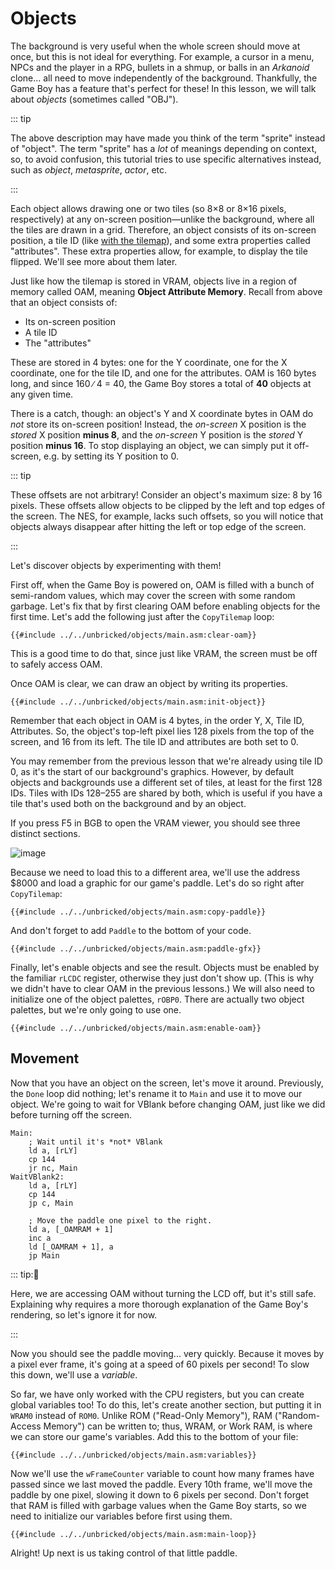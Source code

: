 # Objects

The background is very useful when the whole screen should move at once, but this is not ideal for everything.
For example, a cursor in a menu, NPCs and the player in a RPG, bullets in a shmup, or balls in an *Arkanoid* clone... all need to move independently of the background.
Thankfully, the Game Boy has a feature that's perfect for these!
In this lesson, we will talk about *objects* (sometimes called "OBJ").

::: tip

The above description may have made you think of the term "sprite" instead of "object".
The term "sprite" has a *lot* of meanings depending on context, so, to avoid confusion, this tutorial tries to use specific alternatives instead, such as *object*, *metasprite*, *actor*, etc.

:::

Each object allows drawing one or two tiles (so 8×8 or 8×16 pixels, respectively) at any on-screen position—unlike the background, where all the tiles are drawn in a grid.
Therefore, an object consists of its on-screen position, a tile ID (like [with the tilemap](../part1/tilemap.md)), and some extra properties called "attributes".
These extra properties allow, for example, to display the tile flipped.
We'll see more about them later.

Just like how the tilemap is stored in VRAM, objects live in a region of memory called OAM, meaning **Object Attribute Memory**.
Recall from above that an object consists of:
- Its on-screen position
- A tile ID
- The "attributes"

These are stored in 4 bytes: one for the Y coordinate, one for the X coordinate, one for the tile ID, and one for the attributes.
OAM is 160 bytes long, and since 160 ∕ 4 = 40, the Game Boy stores a total of **40** objects at any given time.

There is a catch, though: an object's Y and X coordinate bytes in OAM do *not* store its on-screen position!
Instead, the *on-screen* X position is the *stored* X position **minus 8**, and the *on-screen* Y position is the *stored* Y position **minus 16**.
To stop displaying an object, we can simply put it off-screen, e.g. by setting its Y position to 0.

::: tip

These offsets are not arbitrary!
Consider an object's maximum size: 8 by 16 pixels.
These offsets allow objects to be clipped by the left and top edges of the screen.
The NES, for example, lacks such offsets, so you will notice that objects always disappear after hitting the left or top edge of the screen.

:::

Let's discover objects by experimenting with them!

First off, when the Game Boy is powered on, OAM is filled with a bunch of semi-random values, which may cover the screen with some random garbage.
Let's fix that by first clearing OAM before enabling objects for the first time.
Let's add the following just after the `CopyTilemap` loop:

```rgbasm
{{#include ../../unbricked/objects/main.asm:clear-oam}}
```

This is a good time to do that, since just like VRAM, the screen must be off to safely access OAM.

Once OAM is clear, we can draw an object by writing its properties.

```rgbasm,linenos,start={{#line_no_of "" ../../unbricked/objects/main.asm:init-object}}
{{#include ../../unbricked/objects/main.asm:init-object}}
```

Remember that each object in OAM is 4 bytes, in the order Y, X, Tile ID, Attributes.
So, the object's top-left pixel lies 128 pixels from the top of the screen, and 16 from its left.
The tile ID and attributes are both set to 0.

You may remember from the previous lesson that we're already using tile ID 0, as it's the start of our background's graphics.
However, by default objects and backgrounds use a different set of tiles, at least for the first 128 IDs.
Tiles with IDs 128–255 are shared by both, which is useful if you have a tile that's used both on the background and by an object.

If you press F5 in BGB to open the VRAM viewer, you should see three distinct sections.

![image](https://user-images.githubusercontent.com/14899090/196176886-8ede7369-c172-45fa-9128-cc238c15b1e8.png)

Because we need to load this to a different area, we'll use the address $8000 and load a graphic for our game's paddle.
Let's do so right after `CopyTilemap`:

```rgbasm,linenos,start={{#line_no_of "" ../../unbricked/objects/main.asm:copy-paddle}}
{{#include ../../unbricked/objects/main.asm:copy-paddle}}
```

And don't forget to add `Paddle` to the bottom of your code.

```rgbasm
{{#include ../../unbricked/objects/main.asm:paddle-gfx}}
```

Finally, let's enable objects and see the result.
Objects must be enabled by the familiar `rLCDC` register, otherwise they just don't show up.
(This is why we didn't have to clear OAM in the previous lessons.)
We will also need to initialize one of the object palettes, `rOBP0`.
There are actually two object palettes, but we're only going to use one.

```rgbasm,linenos,start={{#line_no_of "" ../../unbricked/objects/main.asm:enable-oam}}
{{#include ../../unbricked/objects/main.asm:enable-oam}}
```

## Movement

Now that you have an object on the screen, let's move it around.
Previously, the `Done` loop did nothing; let's rename it to `Main` and use it to move our object.
We're going to wait for VBlank before changing OAM, just like we did before turning off the screen.

```rgbasm,linenos,start={{#line_no_of "^Main:" ../../unbricked/objects/main.asm}}
Main:
    ; Wait until it's *not* VBlank
    ld a, [rLY]
    cp 144
    jr nc, Main
WaitVBlank2:
	ld a, [rLY]
	cp 144
	jp c, Main

	; Move the paddle one pixel to the right.
	ld a, [_OAMRAM + 1]
	inc a
	ld [_OAMRAM + 1], a
	jp Main
```

::: tip:🤨

Here, we are accessing OAM without turning the LCD off, but it's still safe.
Explaining why requires a more thorough explanation of the Game Boy's rendering, so let's ignore it for now.

:::

Now you should see the paddle moving... very quickly.
Because it moves by a pixel ever frame, it's going at a speed of 60 pixels per second!
To slow this down, we'll use a *variable*.

So far, we have only worked with the CPU registers, but you can create global variables too!
To do this, let's create another section, but putting it in `WRAM0` instead of `ROM0`.
Unlike ROM ("Read-Only Memory"), RAM ("Random-Access Memory") can be written to; thus, WRAM, or Work RAM, is where we can store our game's variables.
Add this to the bottom of your file:

```rgbasm,linenos,start={{#line_no_of "" ../../unbricked/objects/main.asm:variables}}
{{#include ../../unbricked/objects/main.asm:variables}}
```

Now we'll use the `wFrameCounter` variable to count how many frames have passed since we last moved the paddle.
Every 10th frame, we'll move the paddle by one pixel, slowing it down to 6 pixels per second.
Don't forget that RAM is filled with garbage values when the Game Boy starts, so we need to initialize our variables before first using them.

```rgbasm,linenos,start={{#line_no_of "" ../../unbricked/objects/main.asm:main-loop}}
{{#include ../../unbricked/objects/main.asm:main-loop}}
```

Alright!
Up next is us taking control of that little paddle.
